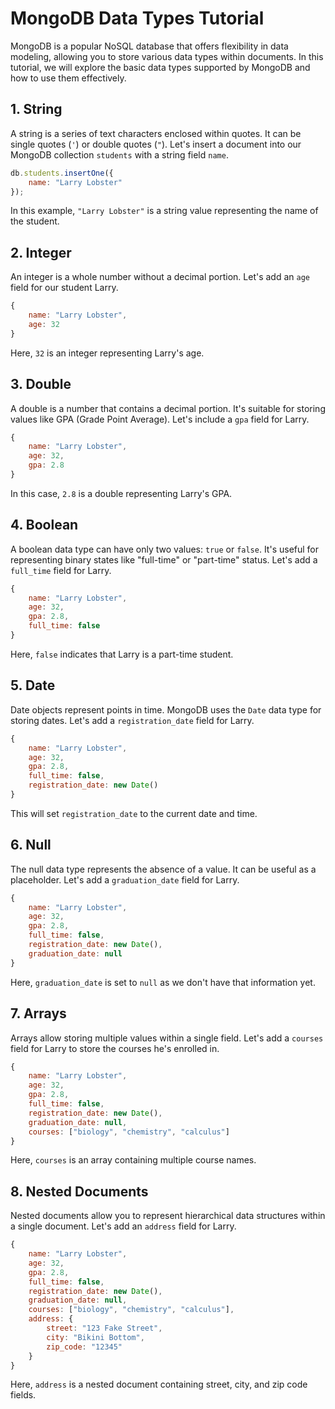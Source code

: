 # MongoDB Data Types Tutorial

MongoDB is a popular NoSQL database that offers flexibility in data modeling, allowing you to store various data types within documents. In this tutorial, we will explore the basic data types supported by MongoDB and how to use them effectively.

## 1. String

A string is a series of text characters enclosed within quotes. It can be single quotes (`'`) or double quotes (`"`). Let's insert a document into our MongoDB collection `students` with a string field `name`.

```javascript
db.students.insertOne({
    name: "Larry Lobster"
});
```

In this example, `"Larry Lobster"` is a string value representing the name of the student.

## 2. Integer

An integer is a whole number without a decimal portion. Let's add an `age` field for our student Larry.

```javascript
{
    name: "Larry Lobster",
    age: 32
}
```

Here, `32` is an integer representing Larry's age.

## 3. Double

A double is a number that contains a decimal portion. It's suitable for storing values like GPA (Grade Point Average). Let's include a `gpa` field for Larry.

```javascript
{
    name: "Larry Lobster",
    age: 32,
    gpa: 2.8
}
```

In this case, `2.8` is a double representing Larry's GPA.

## 4. Boolean

A boolean data type can have only two values: `true` or `false`. It's useful for representing binary states like "full-time" or "part-time" status. Let's add a `full_time` field for Larry.

```javascript
{
    name: "Larry Lobster",
    age: 32,
    gpa: 2.8,
    full_time: false
}
```

Here, `false` indicates that Larry is a part-time student.

## 5. Date

Date objects represent points in time. MongoDB uses the `Date` data type for storing dates. Let's add a `registration_date` field for Larry.

```javascript
{
    name: "Larry Lobster",
    age: 32,
    gpa: 2.8,
    full_time: false,
    registration_date: new Date()
}
```

This will set `registration_date` to the current date and time.

## 6. Null

The null data type represents the absence of a value. It can be useful as a placeholder. Let's add a `graduation_date` field for Larry.

```javascript
{
    name: "Larry Lobster",
    age: 32,
    gpa: 2.8,
    full_time: false,
    registration_date: new Date(),
    graduation_date: null
}
```

Here, `graduation_date` is set to `null` as we don't have that information yet.

## 7. Arrays

Arrays allow storing multiple values within a single field. Let's add a `courses` field for Larry to store the courses he's enrolled in.

```javascript
{
    name: "Larry Lobster",
    age: 32,
    gpa: 2.8,
    full_time: false,
    registration_date: new Date(),
    graduation_date: null,
    courses: ["biology", "chemistry", "calculus"]
}
```

Here, `courses` is an array containing multiple course names.

## 8. Nested Documents

Nested documents allow you to represent hierarchical data structures within a single document. Let's add an `address` field for Larry.

```javascript
{
    name: "Larry Lobster",
    age: 32,
    gpa: 2.8,
    full_time: false,
    registration_date: new Date(),
    graduation_date: null,
    courses: ["biology", "chemistry", "calculus"],
    address: {
        street: "123 Fake Street",
        city: "Bikini Bottom",
        zip_code: "12345"
    }
}
```

Here, `address` is a nested document containing street, city, and zip code fields.
